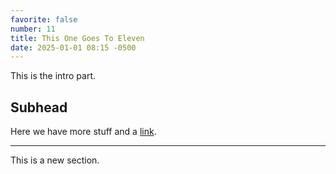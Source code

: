 ```yaml
---
favorite: false
number: 11
title: This One Goes To Eleven
date: 2025-01-01 08:15 -0500
---
```

This is the intro part.

## Subhead

Here we have more stuff and a [link][].

---

This is a new section.

[link]: http://www.example.com
